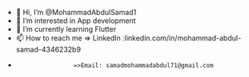 - 👋 Hi, I’m @MohammadAbdulSamad1
- 👀 I’m interested in App development
- 🌱 I’m currently learning Flutter
- 📫 How to reach me => LinkedIn :linkedin.com/in/mohammad-abdul-samad-4346232b9
-                     =>Email: samadmohammadabdul71@gmail.com

<!---
MohammadAbdulSamad1/MohammadAbdulSamad1 is a ✨ special ✨ repository because its `README.md` (this file) appears on your GitHub profile.
You can click the Preview link to take a look at your changes.
--->
